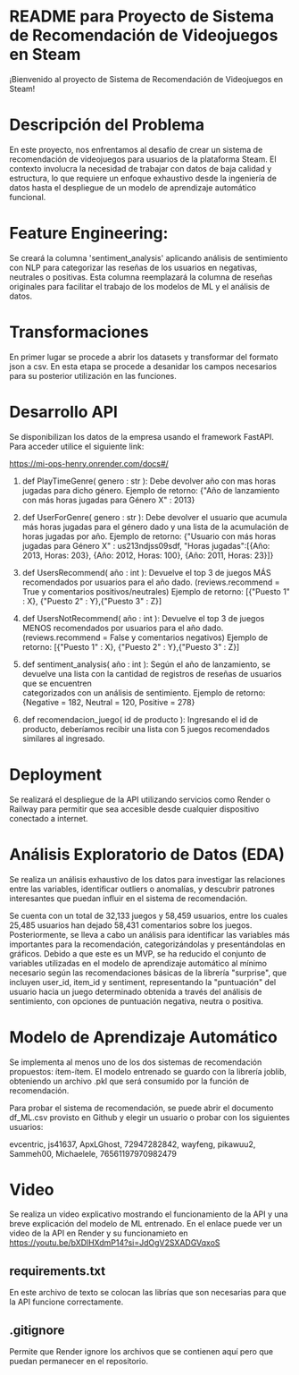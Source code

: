 # README para Proyecto de Sistema de Recomendación de Videojuegos en Steam #
¡Bienvenido al proyecto de Sistema de Recomendación de Videojuegos en Steam!

# Descripción del Problema #
En este proyecto, nos enfrentamos al desafío de crear un sistema de recomendación de videojuegos para usuarios de la plataforma Steam. El contexto involucra la necesidad de trabajar con datos de baja calidad y estructura, lo que requiere un enfoque exhaustivo desde la ingeniería de datos hasta el despliegue de un modelo de aprendizaje automático funcional.


# Feature Engineering: # 
Se creará la columna 'sentiment_analysis' aplicando análisis de sentimiento con NLP para categorizar las reseñas de los usuarios en negativas, neutrales o positivas. Esta columna reemplazará la columna de reseñas originales para facilitar el trabajo de los modelos de ML y el análisis de datos.

# Transformaciones #
En primer lugar se procede a abrir los datasets y transformar del formato json a csv. En esta etapa se procede a desanidar los campos necesarios para su posterior utilización en las funciones. 

# Desarrollo API #
Se disponibilizan los datos de la empresa usando el framework FastAPI. Para acceder utilice el siguiente link:

https://mi-ops-henry.onrender.com/docs#/

  1) def PlayTimeGenre( genero : str ): Debe devolver año con mas horas jugadas para dicho género.
  Ejemplo de retorno: {"Año de lanzamiento con más horas jugadas para Género X" : 2013}
  
  2) def UserForGenre( genero : str ): Debe devolver el usuario que acumula más horas jugadas para el género dado y una lista de la acumulación de horas jugadas por año.
  Ejemplo de retorno: {"Usuario con más horas jugadas para Género X" : us213ndjss09sdf, "Horas jugadas":[{Año: 2013, Horas: 203}, {Año: 2012, Horas: 100}, {Año: 2011, Horas:   23}]}
  
  3) def UsersRecommend( año : int ): Devuelve el top 3 de juegos MÁS recomendados por usuarios para el año dado. (reviews.recommend = True y comentarios positivos/neutrales)
  Ejemplo de retorno: [{"Puesto 1" : X}, {"Puesto 2" : Y},{"Puesto 3" : Z}]
  
  4) def UsersNotRecommend( año : int ): Devuelve el top 3 de juegos MENOS recomendados por usuarios para el año dado. (reviews.recommend = False y comentarios negativos)
  Ejemplo de retorno: [{"Puesto 1" : X}, {"Puesto 2" : Y},{"Puesto 3" : Z}]
  
  5) def sentiment_analysis( año : int ): Según el año de lanzamiento, se devuelve una lista con la cantidad de registros de reseñas de usuarios que se encuentren    
   categorizados con un análisis de sentimiento. Ejemplo de retorno: {Negative = 182, Neutral = 120, Positive = 278}
  6) def recomendacion_juego( id de producto ): Ingresando el id de producto, deberíamos recibir una lista con 5 juegos recomendados similares al ingresado.

# Deployment #
Se realizará el despliegue de la API utilizando servicios como Render o Railway para permitir que sea accesible desde cualquier dispositivo conectado a internet.

# Análisis Exploratorio de Datos (EDA) #
Se realiza un análisis exhaustivo de los datos para investigar las relaciones entre las variables, identificar outliers o anomalías, y descubrir patrones interesantes que puedan influir en el sistema de recomendación.

Se cuenta con un total de 32,133 juegos y 58,459 usuarios, entre los cuales 25,485 usuarios han dejado 58,431 comentarios sobre los juegos. Posteriormente, se lleva a cabo un análisis para identificar las variables más importantes para la recomendación, categorizándolas y presentándolas en gráficos. Debido a que este es un MVP, se ha reducido el conjunto de variables utilizadas en el modelo de aprendizaje automático al mínimo necesario según las recomendaciones básicas de la librería "surprise", que incluyen user_id, item_id y sentiment, representando la "puntuación" del usuario hacia un juego determinado obtenida a través del análisis de sentimiento, con opciones de puntuación negativa, neutra o positiva.

# Modelo de Aprendizaje Automático #
Se implementa al menos uno de los dos sistemas de recomendación propuestos: ítem-ítem. El modelo entrenado se guardo con la librería joblib, obteniendo un archivo .pkl que será consumido por la función de recomendación. 

Para probar el sistema de recomendación, se puede abrir el documento df_ML.csv provisto en Github y elegir un usuario o probar con los siguientes usuarios:

evcentric, js41637, ApxLGhost, 72947282842, wayfeng, pikawuu2, Sammeh00, Michaelele, 76561197970982479

# Video #
Se realiza un video explicativo mostrando el funcionamiento de la API y una breve explicación del modelo de ML entrenado. En el enlace puede ver un video de la API en Render y su funcionamieto en https://youtu.be/bXDlHXdmP14?si=JdOgV2SXADGVqxoS

## requirements.txt
En este archivo de texto se colocan las librías que son necesarias para que la API funcione correctamente. 

## .gitignore
Permite que Render ignore los archivos que se contienen aquí pero que puedan permanecer en el repositorio.  
